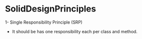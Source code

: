 # SolidDesignPrinciples

1- Single Responsibility Principle (SRP)

- It should be has one responsibility each per class and method.

